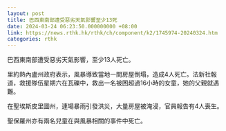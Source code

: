 ```yaml
---
layout: post
title: 巴西東南部遭受惡劣天氣影響至少13死
date: 2024-03-24 06:23:50.000000000 +08:00
link: https://news.rthk.hk/rthk/ch/component/k2/1745974-20240324.htm
categories: rthk
---
```


巴西東南部遭受惡劣天氣影響，至少13人死亡。

里約熱內盧州政府表示，風暴導致當地一間房屋倒塌，造成4人死亡。法新社報道，救援隊伍星期六在瓦礫中，救出一名被困超過16小時的女童，她的父親就遇難。

在聖埃斯皮里圖州，連場暴雨引發洪災，大量房屋被淹浸，官員報告有4人喪生。

聖保羅州亦有兩名兒童在與風暴相關的事件中死亡。
